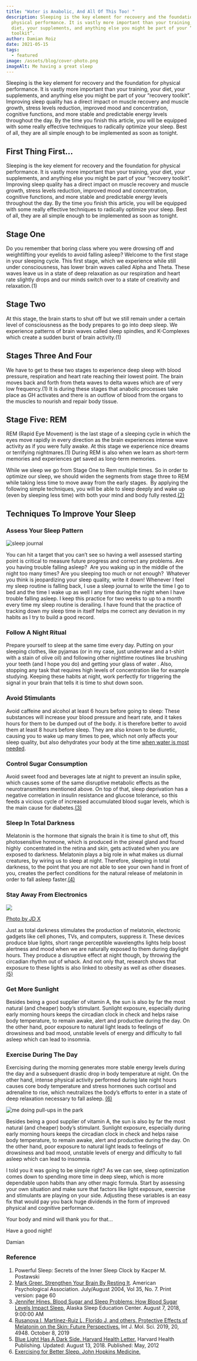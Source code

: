 ```yaml
---
title: "Water is Anabolic, And All Of This Too! "
description: Sleeping is the key element for recovery and the foundation for
  physical performance. It is vastly more important than your training, your
  diet, your supplements, and anything else you might be part of your “recovery
  toolkit”.
author: Damian Roiz
date: 2021-05-15
tags:
  - featured
image: /assets/blog/cover-photo.png
imageAlt: Me having a great sleep
---
```

Sleeping is the key element for recovery and the foundation for physical performance. It is vastly more important than your training, your diet, your supplements, and anything else you might be part of your “recovery toolkit”. Improving sleep quality has a direct impact on muscle recovery and muscle growth, stress levels reduction, improved mood and concentration, cognitive functions, and more stable and predictable energy levels throughout the day. By the time you finish this article, you will be equipped with some really effective techniques to radically optimize your sleep. Best of all, they are all simple enough to be implemented as soon as tonight.

## First Thing First...

Sleeping is the key element for recovery and the foundation for physical performance. It is vastly more important than your training, your diet, your supplements, and anything else you might be part of your “recovery toolkit”. Improving sleep quality has a direct impact on muscle recovery and muscle growth, stress levels reduction, improved mood and concentration, cognitive functions, and more stable and predictable energy levels throughout the day. By the time you finish this article, you will be equipped with some really effective techniques to radically optimize your sleep. Best of all, they are all simple enough to be implemented as soon as tonight.

## Stage One 

Do you remember that boring class where you were drowsing off and weightlifting your eyelids to avoid falling asleep? Welcome to the first stage in your sleeping cycle. This first stage, which we experience while still under consciousness, has lower brain waves called Alpha and Theta. These waves leave us in a state of deep relaxation as our respiration and heart rate slightly drops and our minds switch over to a state of creativity and relaxation.(1)

## Stage Two 

At this stage, the brain starts to shut off but we still remain under a certain level of consciousness as the body prepares to go into deep sleep. We experience patterns of brain waves called sleep spindles, and K-Complexes which create a sudden burst of brain activity.(1)

## Stages Three And Four

We have to get to these two stages to experience deep sleep with blood pressure, respiration and heart rate reaching their lowest point. The brain moves back and forth from theta waves to delta waves which are of very low frequency.(1) It is during these stages that anabolic processes take place as GH activates and there is an outflow of blood from the organs to the muscles to nourish and repair body tissue.

## Stage Five: REM

REM (Rapid Eye Movement) is the last stage of a sleeping cycle in which the eyes move rapidly in every direction as the brain experiences intense wave activity as if you were fully awake. At this stage we experience nice dreams or terrifying nightmares.(1) During REM is also when we learn as short-term memories and experiences get saved as long-term memories.

While we sleep we go from Stage One to Rem multiple times. So in order to optimize our sleep, we should widen the segments from stage three to REM while taking less time to move away from the early stages.  By applying the following simple techniques, you will be able to sleep deeply and wake up (even by sleeping less time) with both your mind and body fully rested.[(2)](https://www.apa.org/monitor/julaug04/strengthen#:~:text=During%20REM%20sleep%2C%20the%20brain%20transfers%20short%2Dterm%20memories%20in,it%20in%20long%2Dterm%20memory.)

## Techniques To Improve Your Sleep

### Assess Your Sleep Pattern

![sleep journal](/assets/blog/bed-journal.png)

You can hit a target that you can’t see so having a well assessed starting point is critical to measure future progress and correct any problems. Are you having trouble falling asleep?  Are you waking up in the middle of the night too many times? Are you sleeping too much or not enough?  Whatever you think is jeopardizing your sleep quality, write it down! Whenever I feel my sleep routine is falling back, I use a sleep journal to write the time I go to bed and the time I wake up as well I any time during the night when I have trouble falling asleep. I keep this practice for two weeks to up to a month every time my sleep routine is derailing. I have found that the practice of tracking down my sleep time in itself helps me correct any deviation in my habits as I try to build a good record.

### Follow A Night Ritual

Prepare yourself to sleep at the same time every day. Putting on your sleeping clothes, like pyjamas (or in my case, just underwear and a t-shirt with a stain of olive oil) and following other nighttime routines like brushing your teeth (and I hope you do) and getting your glass of water . Also, stopping any task that requires high levels of concentration like for example studying. Keeping these habits at night, work perfectly for triggering the signal in your brain that tells it is time to shut down soon.

### Avoid Stimulants

Avoid caffeine and alcohol at least 6 hours before going to sleep: These substances will increase your blood pressure and heart rate, and it takes hours for them to be dumped out of the body. it is therefore better to avoid them at least 8 hours before sleep. They are also known to be diuretic, causing you to wake up many times to pee, which not only affects your sleep quality, but also dehydrates your body at the time [when water is most needed](http://damianroiz.com/water/).

### Control Sugar Consumption

Avoid sweet food and beverages late at night to prevent an insulin spike, which causes some of the same disruptive metabolic effects as the neurotransmitters mentioned above. On top of that, sleep deprivation has a negative correlation in insulin resistance and glucose tolerance, so this feeds a vicious cycle of increased accumulated blood sugar levels, which is the main cause for diabetes.[(3)](https://www.alaskasleep.com/blog/blood-sugar-and-sleep-problems)

### Sleep In Total Darkness

Melatonin is the hormone that signals the brain it is time to shut off, this photosensitive hormone, which is produced in the pineal gland and found highly  concentrated in the retina and skin, gets activated when you are exposed to darkness. Melatonin plays a big role in what makes us diurnal creatures, by wiring us to sleep at night. Therefore, sleeping in total darkness, to the point that you are not able to see your own hand in front of you, creates the perfect conditions for the natural release of melatonin in order to fall asleep faster.[(4)](https://www.ncbi.nlm.nih.gov/pmc/articles/PMC6802208/)

[](https://unsplash.com/photos/pj1aVH2tiLE?utm_source=Affinity%20Photo&utm_medium=referral)

### Stay Away From Electronics

![](/assets/blog/blue-light.png)

[Photo by JD X](https://unsplash.com/photos/pj1aVH2tiLE?utm_source=Affinity%20Photo&utm_medium=referral)

Just as total darkness stimulates the production of melatonin, electronic gadgets like cell phones, TVs, and computers, suppress it. These devices produce blue lights, short range perceptible wavelengths lights help boost alertness and mood when we are naturally exposed to them during daylight hours. They produce a disruptive effect at night though, by throwing the circadian rhythm out of whack. And not only that, research shows that exposure to these lights is also linked to obesity as well as other diseases.[(5)](https://www.google.com/url?q=https://www.health.harvard.edu/staying-healthy/blue-light-has-a-dark-side&sa=D&ust=1591498047250000&usg=AFQjCNEKRx786JuI8Eto4s4AVSvtT-w4sw)



### Get More Sunlight

Besides being a good supplier of vitamin A, the sun is also by far the most natural (and cheaper) body’s stimulant. Sunlight exposure, especially during early morning hours keeps the circadian clock in check and helps raise body temperature, to remain awake, alert and productive during the day. On the other hand, poor exposure to natural light leads to feelings of drowsiness and bad mood, unstable levels of energy and difficulty to fall asleep which can lead to insomnia.

### Exercise During The Day

Exercising during the morning generates more stable energy levels during the day and a subsequent drastic drop in body temperature at night. On the other hand, intense physical activity performed during late night hours causes core body temperature and stress hormones such cortisol and adrenaline to rise, which neutralizes the body’s efforts to enter in a state of deep relaxation necessary to fall asleep. [(6)](https://www.hopkinsmedicine.org/health/wellness-and-prevention/exercising-for-better-sleep)

![me doing pull-ups in the park](/assets/blog/pullups-in-the-park.png)

Besides being a good supplier of vitamin A, the sun is also by far the most natural (and cheaper) body’s stimulant. Sunlight exposure, especially during early morning hours keeps the circadian clock in check and helps raise body temperature, to remain awake, alert and productive during the day. On the other hand, poor exposure to natural light leads to feelings of drowsiness and bad mood, unstable levels of energy and difficulty to fall asleep which can lead to insomnia.

I told you it was going to be simple right? As we can see, sleep optimization comes down to spending more time in deep sleep, which is more dependable upon habits than any other magic formula. Start by assessing your own situation and make sure that factors like light exposure, exercise and stimulants are playing on your side. Adjusting these variables is an easy fix that would pay you back huge dividends in the form of improved physical and cognitive performance. 

Your body and mind will thank you for that...

Have a good night!

Damian

### Reference

1. Powerful Sleep: Secrets of the Inner Sleep Clock by Kacper M. Postawski
2. [Mark Greer. Strengthen Your Brain By Resting It](https://www.google.com/url?q=https://www.apa.org/monitor/julaug04/strengthen%23:~:text%3DDuring%2520REM%2520sleep%252C%2520the%2520brain%2520transfers%2520short%252Dterm%2520memories%2520in,it%2520in%2520long%252Dterm%2520memory&sa=D&ust=1591498047251000&usg=AFQjCNGY4BPmZlFY1sB1_cvRkkHjGr7GjQ). American Psychological Association. July/August 2004, Vol 35, No. 7. Print version: page 60
3. [Jennifer Hines. Blood Sugar and Sleep Problems: How Blood Sugar Levels Impact Sleep.](https://www.alaskasleep.com/blog/blood-sugar-and-sleep-problems) Alaska Sleep Education Center. August 7, 2018, 9:00:00 AM
4. [Rusanova I, Martínez-Ruiz L, Florido J, and others. Protective Effects of Melatonin on the Skin: Future Perspectives.](https://www.ncbi.nlm.nih.gov/pmc/articles/PMC6802208/) Int J. Mol. Sci. 2019, 20, 4948. October 8, 2019
5. [Blue Light Has A Dark Side. Harvard Health Letter.](https://www.health.harvard.edu/staying-healthy/blue-light-has-a-dark-side) Harvard Health Publishing. Updated: August 13, 2018. Published: May, 2012
6. [Exercising for Better Sleep. John Hopkins Medicine.](https://www.hopkinsmedicine.org/health/wellness-and-prevention/exercising-for-better-sleep)